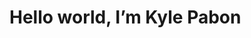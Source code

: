 <!DOCTYPE html>

<html>

<head>

  <Title>Hello world</Title>

</head>

<body>

<h1> Hello world, I’m Kyle Pabon </h1>

</body>

</html>

